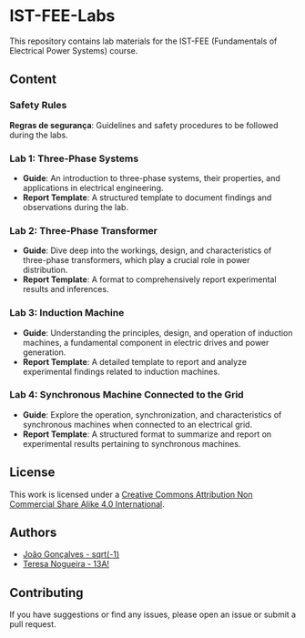 # IST-FEE-Labs

This repository contains lab materials for the IST-FEE (Fundamentals of Electrical Power Systems) course.

## Content

### Safety Rules
**Regras de segurança**: Guidelines and safety procedures to be followed during the labs.

### Lab 1: Three-Phase Systems
- **Guide**: An introduction to three-phase systems, their properties, and applications in electrical engineering.
- **Report Template**: A structured template to document findings and observations during the lab.

### Lab 2: Three-Phase Transformer
- **Guide**: Dive deep into the workings, design, and characteristics of three-phase transformers, which play a crucial role in power distribution.
- **Report Template**: A format to comprehensively report experimental results and inferences.

### Lab 3: Induction Machine
- **Guide**: Understanding the principles, design, and operation of induction machines, a fundamental component in electric drives and power generation.
- **Report Template**: A detailed template to report and analyze experimental findings related to induction machines.

### Lab 4: Synchronous Machine Connected to the Grid
- **Guide**: Explore the operation, synchronization, and characteristics of synchronous machines when connected to an electrical grid.
- **Report Template**: A structured format to summarize and report on experimental results pertaining to synchronous machines.

## License

This work is licensed under a [Creative Commons Attribution Non Commercial Share Alike 4.0 International][cc-by-nc-sa].

[cc-by-nc-sa]: https://creativecommons.org/licenses/by-nc-sa/4.0/legalcode

## Authors

- [João Gonçalves - sqrt(-1)](https://github.com/eusouojoao)
- [Teresa Nogueira - 13A!](https://github.com/FrolickingAsteroid)

## Contributing

If you have suggestions or find any issues, please open an issue or submit a pull request.
